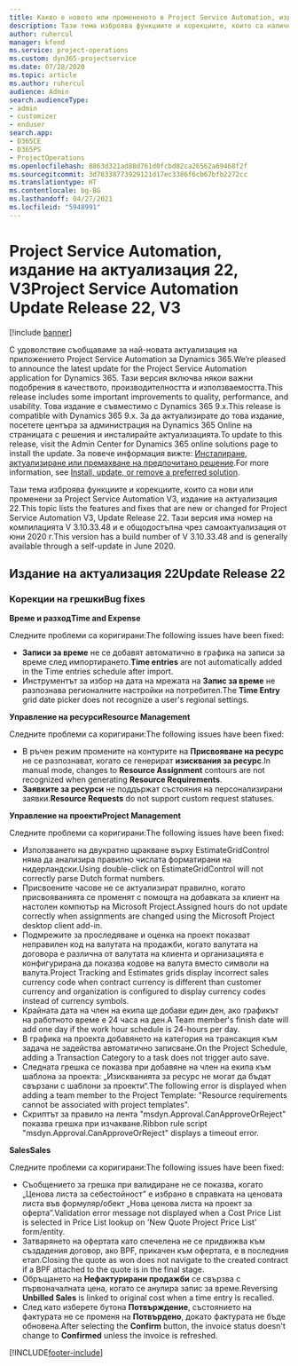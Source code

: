 ```yaml
---
title: Какво е новото или промененото в Project Service Automation, издание на актуализация 22, V3
description: Тази тема изброява функциите и корекциите, които са налични в Project Service Automation V3, издание на актуализация 22, V3.
author: ruhercul
manager: kfend
ms.service: project-operations
ms.custom: dyn365-projectservice
ms.date: 07/28/2020
ms.topic: article
ms.author: ruhercul
audience: Admin
search.audienceType:
- admin
- customizer
- enduser
search.app:
- D365CE
- D365PS
- ProjectOperations
ms.openlocfilehash: 8863d321ad88d761d0fcbd82ca26562a69468f2f
ms.sourcegitcommit: 3d78338773929121d17ec3386f6cb67bfb2272cc
ms.translationtype: HT
ms.contentlocale: bg-BG
ms.lasthandoff: 04/27/2021
ms.locfileid: "5948991"
---
```

# <a name="project-service-automation-update-release-22-v3"></a><span data-ttu-id="5c9e4-103">Project Service Automation, издание на актуализация 22, V3</span><span class="sxs-lookup"><span data-stu-id="5c9e4-103">Project Service Automation Update Release 22, V3</span></span>

[!include [banner](../includes/psa-now-project-operations.md)]

<span data-ttu-id="5c9e4-104">С удоволствие съобщаваме за най-новата актуализация на приложението Project Service Automation за Dynamics 365.</span><span class="sxs-lookup"><span data-stu-id="5c9e4-104">We’re pleased to announce the latest update for the Project Service Automation application for Dynamics 365.</span></span> <span data-ttu-id="5c9e4-105">Тази версия включва някои важни подобрения в качеството, производителността и използваемостта.</span><span class="sxs-lookup"><span data-stu-id="5c9e4-105">This release includes some important improvements to quality, performance, and usability.</span></span> <span data-ttu-id="5c9e4-106">Това издание е съвместимо с Dynamics 365 9.x.</span><span class="sxs-lookup"><span data-stu-id="5c9e4-106">This release is compatible with Dynamics 365 9.x.</span></span> <span data-ttu-id="5c9e4-107">За да актуализирате до това издание, посетете центъра за администрация на Dynamics 365 Online на страницата с решения и инсталирайте актуализацията.</span><span class="sxs-lookup"><span data-stu-id="5c9e4-107">To update to this release, visit the Admin Center for Dynamics 365 online solutions page to install the update.</span></span> <span data-ttu-id="5c9e4-108">За повече информация вижте: [Инсталиране, актуализиране или премахване на предпочитано решение](/power-platform/admin/install-remove-preferred-solution).</span><span class="sxs-lookup"><span data-stu-id="5c9e4-108">For more information, see [Install, update, or remove a preferred solution](/power-platform/admin/install-remove-preferred-solution).</span></span>

<span data-ttu-id="5c9e4-109">Тази тема изброява функциите и корекциите, които са нови или променени за Project Service Automation V3, издание на актуализация 22.</span><span class="sxs-lookup"><span data-stu-id="5c9e4-109">This topic lists the features and fixes that are new or changed for Project Service Automation V3, Update Release 22.</span></span> <span data-ttu-id="5c9e4-110">Тази версия има номер на компилацията V 3.10.33.48 и е общодостъпна чрез самоактуализация от юни 2020 г.</span><span class="sxs-lookup"><span data-stu-id="5c9e4-110">This version has a build number of V 3.10.33.48 and is generally available through a self-update in June 2020.</span></span>

## <a name="update-release-22"></a><span data-ttu-id="5c9e4-111">Издание на актуализация 22</span><span class="sxs-lookup"><span data-stu-id="5c9e4-111">Update Release 22</span></span>

### <a name="bug-fixes"></a><span data-ttu-id="5c9e4-112">Корекции на грешки</span><span class="sxs-lookup"><span data-stu-id="5c9e4-112">Bug fixes</span></span>



<span data-ttu-id="5c9e4-113">**Време и разход**</span><span class="sxs-lookup"><span data-stu-id="5c9e4-113">**Time and Expense**</span></span>

<span data-ttu-id="5c9e4-114">Следните проблеми са коригирани:</span><span class="sxs-lookup"><span data-stu-id="5c9e4-114">The following issues have been fixed:</span></span>

- <span data-ttu-id="5c9e4-115">**Записи за време** не се добавят автоматично в графика на записи за време след импортирането.</span><span class="sxs-lookup"><span data-stu-id="5c9e4-115">**Time entries** are not automatically added in the Time entries schedule after import.</span></span>
- <span data-ttu-id="5c9e4-116">Инструментът за избор на дата на мрежата на **Запис за време** не разпознава регионалните настройки на потребител.</span><span class="sxs-lookup"><span data-stu-id="5c9e4-116">The **Time Entry** grid date picker does not recognize a user's regional settings.</span></span>

<span data-ttu-id="5c9e4-117">**Управление на ресурси**</span><span class="sxs-lookup"><span data-stu-id="5c9e4-117">**Resource Management**</span></span>

<span data-ttu-id="5c9e4-118">Следните проблеми са коригирани:</span><span class="sxs-lookup"><span data-stu-id="5c9e4-118">The following issues have been fixed:</span></span>

- <span data-ttu-id="5c9e4-119">В ръчен режим промените на контурите на **Присвояване на ресурс** не се разпознават, когато се генерират **изисквания за ресурс**.</span><span class="sxs-lookup"><span data-stu-id="5c9e4-119">In manual mode, changes to **Resource Assignment** contours are not recognized when generating **Resource Requirements**.</span></span>
- <span data-ttu-id="5c9e4-120">**Заявките за ресурси** не поддържат състояния на персонализирани заявки.</span><span class="sxs-lookup"><span data-stu-id="5c9e4-120">**Resource Requests** do not support custom request statuses.</span></span>

<span data-ttu-id="5c9e4-121">**Управление на проекти**</span><span class="sxs-lookup"><span data-stu-id="5c9e4-121">**Project Management**</span></span>

<span data-ttu-id="5c9e4-122">Следните проблеми са коригирани:</span><span class="sxs-lookup"><span data-stu-id="5c9e4-122">The following issues have been fixed:</span></span>

- <span data-ttu-id="5c9e4-123">Използването на двукратно щракване върху EstimateGridControl няма да анализира правилно числата форматирани на нидерландски.</span><span class="sxs-lookup"><span data-stu-id="5c9e4-123">Using double-click on EstimateGridControl will not correctly parse Dutch format numbers.</span></span>
- <span data-ttu-id="5c9e4-124">Присвоените часове не се актуализират правилно, когато присвояванията се променят с помощта на добавката за клиент на настолен компютър на Microsoft Project.</span><span class="sxs-lookup"><span data-stu-id="5c9e4-124">Assigned hours do not update correctly when assignments are changed using the Microsoft Project desktop client add-in.</span></span>
- <span data-ttu-id="5c9e4-125">Подмрежите за проследяване и оценка на проект показват неправилен код на валутата на продажби, когато валутата на договора е различна от валутата на клиента и организацията е конфигурирана да показва кодове на валута вместо символи на валута.</span><span class="sxs-lookup"><span data-stu-id="5c9e4-125">Project Tracking and Estimates grids display incorrect sales currency code when contract currency is different than customer currency and organization is configured to display currency codes instead of currency symbols.</span></span>
- <span data-ttu-id="5c9e4-126">Крайната дата на член на екипа ще добави един ден, ако графикът на работното време е 24 часа на ден.</span><span class="sxs-lookup"><span data-stu-id="5c9e4-126">A Team member's finish date will add one day if the work hour schedule is 24-hours per day.</span></span>
- <span data-ttu-id="5c9e4-127">В графика на проекта добавянето на категория на трансакция към задача не задейства автоматично записване.</span><span class="sxs-lookup"><span data-stu-id="5c9e4-127">On the Project Schedule, adding a Transaction Category to a task does not trigger auto save.</span></span>
- <span data-ttu-id="5c9e4-128">Следната грешка се показва при добавяне на член на екипа към шаблона за проекта: „Изискванията за ресурс не могат да бъдат свързани с шаблони за проекти“.</span><span class="sxs-lookup"><span data-stu-id="5c9e4-128">The following error is displayed when adding a team member to the Project Template: "Resource requirements cannot be associated with project templates".</span></span> 
- <span data-ttu-id="5c9e4-129">Скриптът за правило на лента "msdyn.Approval.CanApproveOrReject" показва грешка при изчакване.</span><span class="sxs-lookup"><span data-stu-id="5c9e4-129">Ribbon rule script "msdyn.Approval.CanApproveOrReject" displays a timeout error.</span></span>

<span data-ttu-id="5c9e4-130">**Sales**</span><span class="sxs-lookup"><span data-stu-id="5c9e4-130">**Sales**</span></span>

<span data-ttu-id="5c9e4-131">Следните проблеми са коригирани:</span><span class="sxs-lookup"><span data-stu-id="5c9e4-131">The following issues have been fixed:</span></span>

- <span data-ttu-id="5c9e4-132">Съобщението за грешка при валидиране не се показва, когато „Ценова листа за себестойност” е избрано в справката на ценовата листа във формуляр/обект „Нова ценова листа на проект за оферта”.</span><span class="sxs-lookup"><span data-stu-id="5c9e4-132">Validation error message not displayed when a Cost Price List is selected in Price List lookup on 'New Quote Project Price List' form/entity.</span></span>
- <span data-ttu-id="5c9e4-133">Затварянето на офертата като спечелена не се придвижва към създадения договор, ако BPF, прикачен към офертата, е в последния етап.</span><span class="sxs-lookup"><span data-stu-id="5c9e4-133">Closing the quote as won does not navigate to the created contract if a BPF attached to the quote is in the final stage.</span></span>
- <span data-ttu-id="5c9e4-134">Обръщането на **Нефактурирани продажби** се свързва с първоначалната цена, когато се анулира запис за време.</span><span class="sxs-lookup"><span data-stu-id="5c9e4-134">Reversing **Unbilled Sales** is linked to original cost when a time entry is recalled.</span></span>
- <span data-ttu-id="5c9e4-135">След като изберете бутона **Потвърждение**, състоянието на фактурата не се променя на **Потвърдено**, докато фактурата не бъде обновена.</span><span class="sxs-lookup"><span data-stu-id="5c9e4-135">After selecting the **Confirm** button, the invoice status doesn't change to **Confirmed** unless the invoice is refreshed.</span></span>


[!INCLUDE[footer-include](../includes/footer-banner.md)]